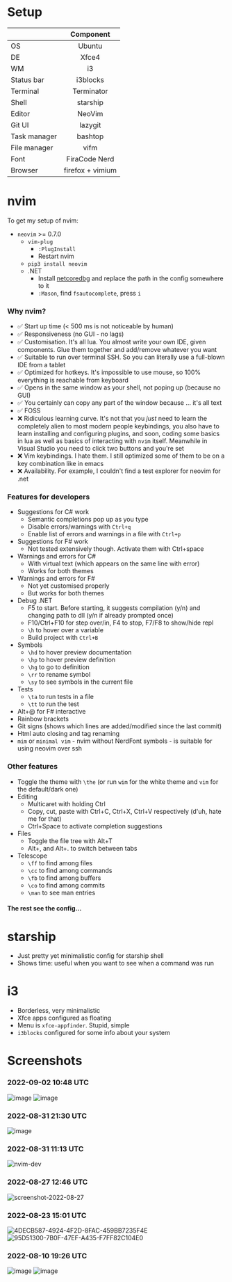 # Setup

|                  | Component     |
|:-----------------|:-------------:|
| OS               | Ubuntu        |
| DE               | Xfce4         |
| WM               | i3            |
| Status bar       | i3blocks      |
| Terminal         | Terminator    |
| Shell            | starship      |
| Editor           | NeoVim        |
| Git UI           | lazygit       |
| Task manager     | bashtop       |
| File manager     | vifm          |
| Font             | FiraCode Nerd |
| Browser          | firefox + vimium |
# nvim

To get my setup of nvim:

- `neovim` >= 0.7.0
  - `vim-plug`
    - `:PlugInstall`
    - Restart nvim
  - `pip3 install neovim`
  - .NET
    - Install [netcoredbg](https://github.com/Samsung/netcoredbg) and replace the path in the config somewhere to it
    - `:Mason`, find `fsautocomplete`, press `i`

### Why nvim?

- :white_check_mark: Start up time (< 500 ms is not noticeable by human)
- :white_check_mark: Responsiveness (no GUI - no lags)
- :white_check_mark: Customisation. It's all lua. You almost write your own IDE, given components. Glue them together and add/remove whatever you want
- :white_check_mark: Suitable to run over terminal SSH. So you can literally use a full-blown IDE from a tablet
- :white_check_mark: Optimized for hotkeys. It's impossible to use mouse, so 100% everything is reachable from keyboard
- :white_check_mark: Opens in the same window as your shell, not poping up (because no GUI)
- :white_check_mark: You certainly can copy any part of the window because ... it's all text
- :white_check_mark: FOSS
- :x: Ridiculous learning curve. It's not that you *just* need to learn the completely alien to most modern people keybindings, you also have to learn installing and configuring plugins, and soon, coding some basics in lua as well as basics of interacting with `nvim` itself. Meanwhile in Visual Studio you need to click two buttons and you're set
- :x: Vim keybindings. I hate them. I still optimized some of them to be on a key combination like in emacs
- :x: Availability. For example, I couldn't find a test explorer for neovim for .net

### Features for developers

- Suggestions for C# work
  - Semantic completions pop up as you type
  - Disable errors/warnings with `Ctrl+q`
  - Enable list of errors and warnings in a file with `Ctrl+p`
- Suggestions for F# work
  - Not tested extensively though. Activate them with Ctrl+space
- Warnings and errors for C#
  - With virtual text (which appears on the same line with error)
  - Works for both themes
- Warnings and errors for F#
  - Not yet customised properly
  - But works for both themes
- Debug .NET
  - F5 to start. Before starting, it suggests compilation (y/n) and changing path to dll (y/n if already prompted once)
  - F10/Ctrl+F10 for step over/in, F4 to stop, F7/F8 to show/hide repl
  - `\h` to hover over a variable
  - Build project with `Ctrl+B`
- Symbols
  - `\hd` to hover preview documentation
  - `\hp` to hover preview definition
  - `\hg` to go to definition
  - `\rr` to rename symbol
  - `\sy` to see symbols in the current file
- Tests
  - `\ta` to run tests in a file
  - `\tt` to run the test  
- Alt+@ for F# interactive
- Rainbow brackets
- Git signs (shows which lines are added/modified since the last commit)
- Html auto closing and tag renaming
- `mim` or `minimal vim` - nvim without NerdFont symbols - is suitable for using neovim over ssh

### Other features

- Toggle the theme with `\the` (or run `wim` for the white theme and `vim` for the default/dark one)
- Editing
  - Multicaret with holding Ctrl
  - Copy, cut, paste with Ctrl+C, Ctrl+X, Ctrl+V respectively (d'uh, hate me for that)
  - Ctrl+Space to activate completion suggestions
- Files
  - Toggle the file tree with Alt+T
  - Alt+, and Alt+. to switch between tabs
- Telescope
  - `\ff` to find among files
  - `\cc` to find among commands
  - `\fb` to find among buffers
  - `\co` to find among commits
  - `\man` to see man entries

#### The rest see the config...

# starship

- Just pretty yet minimalistic config for starship shell
- Shows time: useful when you want to see when a command was run

# i3

- Borderless, very minimalistic
- Xfce apps configured as floating
- Menu is `xfce-appfinder`. Stupid, simple
- `i3blocks` configured for some info about your system

# Screenshots

### 2022-09-02 10:48 UTC

![image](https://user-images.githubusercontent.com/31178401/188125083-3f136231-8550-4ecc-b388-288bb83f52de.png)
![image](https://user-images.githubusercontent.com/31178401/188123905-c571f56c-9bb7-4e46-a868-6089777b1954.png)

### 2022-08-31 21:30 UTC

![image](https://user-images.githubusercontent.com/31178401/187789412-2be41579-e1a2-4696-9de3-a867614df74d.png)

### 2022-08-31 11:13 UTC

![nvim-dev](https://user-images.githubusercontent.com/31178401/187665978-5a37f8e5-0eda-49e1-90ba-949b6632d544.gif)

### 2022-08-27 12:46 UTC

![screenshot-2022-08-27](https://user-images.githubusercontent.com/31178401/187030935-077353e2-4c5a-4fe6-92d1-0c541342464f.png)

### 2022-08-23 15:01 UTC

![4DECB587-4924-4F2D-8FAC-459BB7235F4E](https://user-images.githubusercontent.com/31178401/186192562-2584026f-025e-4e1d-9e97-db8dd4fd73a7.png)
![95D51300-7B0F-47EF-A435-F7FF82C104E0](https://user-images.githubusercontent.com/31178401/186192612-2f1c0c33-7ea6-4c13-aa37-44a07a381466.png)

### 2022-08-10 19:26 UTC

![image](https://user-images.githubusercontent.com/31178401/184002354-84b0e663-4ccf-45b1-962f-a00d91f50006.png)
![image](https://user-images.githubusercontent.com/31178401/184002978-67cca6d5-f304-4d27-b904-66aca846083d.png)
